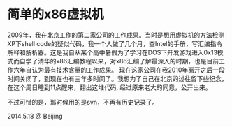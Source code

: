简单的x86虚拟机
==============

2009年，我在北京工作的第二家公司的工作成果。当时是想用虚拟机的方法检测XP下shell code的疑似代码，我一个人做了几个月，查Intel的手册，写汇编指令解释和解析器。这是我自从某个高中暑假为了学习在DOS下开发游戏进入0x13模式而自学了清华的x86汇编教程以来，对x86汇编了解最深入的时期，也是目前工作六年自认为最有技术含量的工作成果。
现在这家公司在我2010年离开之后一段时间关闭了，到现在也有三年多时间了。我想为了自己在北京的过往留下些纪念，在这个周日睡到11点醒来，翻出这堆代码, 经过原来老大的同意，公开出来。

不过可惜的是，那时候用的是svn，不再有历史记录了。

2014.5.18 @ Beijing
